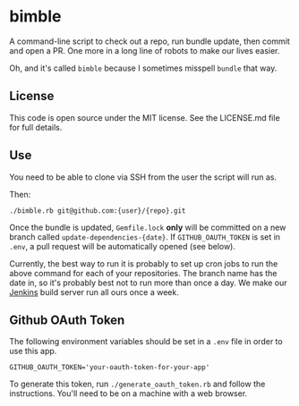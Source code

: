 bimble
======

A command-line script to check out a repo, run bundle update, then commit and open a PR.
One more in a long line of robots to make our lives easier.

Oh, and it's called `bimble` because I sometimes misspell `bundle` that way.

License
-------

This code is open source under the MIT license. See the LICENSE.md file for 
full details.

Use
---

You need to be able to clone via SSH from the user the script will run as.

Then:

```
./bimble.rb git@github.com:{user}/{repo}.git
```

Once the bundle is updated, `Gemfile.lock` **only** will be committed on a new
branch called `update-dependencies-{date}`. If `GITHUB_OAUTH_TOKEN` is set in `.env`,
a pull request will be automatically opened (see below).

Currently, the best way to run it is probably to set up cron jobs to run the above
command for each of your repositories. The branch name has the date in, so it's probably
best not to run more than once a day. We make our [Jenkins](http://jenkins.theodi.org) 
build server run all ours once a week.

Github OAuth Token
------------------

The following environment variables should be set in a `.env` file in order to use this app.

    GITHUB_OAUTH_TOKEN='your-oauth-token-for-your-app'
    
To generate this token, run `./generate_oauth_token.rb` and follow the instructions. You'll need
to be on a machine with a web browser.
